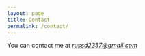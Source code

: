 ```yaml
---
layout: page
title: Contact
permalink: /contact/
---
```


You can contact me at [*russd2357@gmail.com*](mailto:russd2357@gmail.com)